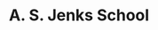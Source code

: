 ---
pid: MP38
title: A. S. Jenks School
location_transcription: 13th and Moyamensing
zipcode: '19148'
outside_phl: 
neighborhood: Whitman,Pennsport,South Philadelphia
age: '6'
age_range: 6-13
instagram: 
image_file_name: MP_38.jpg
proposal_transcription: 
topic: Education,Philadelphia,Youth
topic_summary: 0, 0, 0
type: Other No Form
keywords_other: 
credit: Peter Castle
image_labels: School and students
twitter: 
facebook: 
permalink: "/monuments/mp38/"
layout: item-page
---